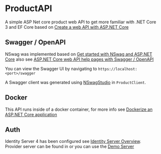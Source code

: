 # ProductAPI
A simple ASP Net core product web API to get more familiar with .NET Core 3 and EF Core based on [Create a web API with ASP.NET Core](https://docs.microsoft.com/en-us/aspnet/core/tutorials/first-web-api?view=aspnetcore-3.0&tabs=visual-studio)


## Swagger / OpenAPI

NSwag was implemented based on [Get started with NSwag and ASP.NET Core](https://docs.microsoft.com/en-us/aspnet/core/tutorials/getting-started-with-nswag?view=aspnetcore-3.0&tabs=visual-studio) also see [ASP.NET Core web API help pages with Swagger / OpenAPI](https://docs.microsoft.com/en-us/aspnet/core/tutorials/web-api-help-pages-using-swagger?view=aspnetcore-3.0)

You can view the Swagger UI by navigating to `https://localhost:<port>/swagger`

A Swagger client was generated using [NSwagStudio](https://github.com/RicoSuter/NSwag/wiki/NSwagStudio) in `ProductClient`.

## Docker

This API runs inside of a docker container, for more info see [Dockerize an ASP.NET Core application](https://docs.docker.com/engine/examples/dotnetcore/)

## Auth
Identity Server 4 has been configured see [Identity Server Overview](http://docs.identityserver.io/en/latest/quickstarts/0_overview.html). Provider server can be found in []() or you can use the [Demo Server](http://docs.identityserver.io/en/latest/intro/test.html)